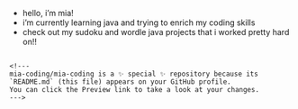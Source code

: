 * hello, i’m mia!
* i’m currently learning java and trying to enrich my coding skills
* check out my sudoku and wordle java projects that i worked pretty hard on!!
~~~~~

<!---
mia-coding/mia-coding is a ✨ special ✨ repository because its `README.md` (this file) appears on your GitHub profile.
You can click the Preview link to take a look at your changes.
--->
